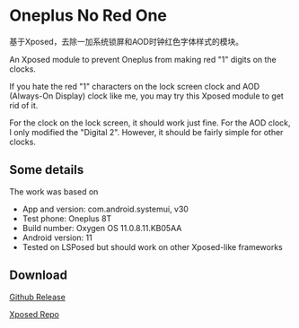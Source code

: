 # Oneplus No Red One
基于Xposed，去除一加系统锁屏和AOD时钟红色字体样式的模块。

An Xposed module to prevent Oneplus from making red "1" digits on the clocks.

If you hate the red "1" characters on the lock screen clock and AOD (Always-On Display) clock like me, you may try this Xposed module to get rid of it.

For the clock on the lock screen, it should work just fine. For the AOD clock, I only modified the "Digital 2". However, it should be fairly simple for other clocks.

## Some details
The work was based on
- App and version: com.android.systemui, v30
- Test phone: Oneplus 8T
- Build number: Oxygen OS 11.0.8.11.KB05AA
- Android version: 11
- Tested on LSPosed but should work on other Xposed-like frameworks

## Download
[Github Release](https://github.com/zehuanli/Oneplus-No-Red-One/releases/latest)

[Xposed Repo](https://repo.xposed.info/module/com.upbad.apps.opgo)